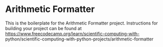 # Arithmetic Formatter

This is the boilerplate for the Arithmetic Formatter project. Instructions 
for building your project can be found at 
https://www.freecodecamp.org/learn/scientific-computing-with-
python/scientific-computing-with-python-projects/arithmetic-formatter
